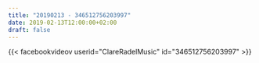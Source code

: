 ```yaml
---
title: "20190213 - 346512756203997"
date: 2019-02-13T12:00:00+02:00
draft: false
---
```


{{< facebookvideov userid="ClareRadelMusic" id="346512756203997" >}}